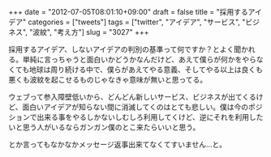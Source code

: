 +++
date = "2012-07-05T08:01:10+09:00"
draft = false
title = "採用するアイデア"
categories = ["tweets"]
tags = ["twitter", "アイデア", "サービス", "ビジネス", "波紋", "考え方"]
slug = "3027"
+++

採用するアイデア、しないアイデアの判別の基準って何ですか？とよく聞かれる。単純に言っちゃうと面白いかどうかなんだけど、あえて僕らが何かをやらなくても地球は周り続ける中で、僕らがあえてやる意義、そしてやる以上は良くも悪くも波紋を起こせるものじゃなきゃ意味が無いと思ってる。

ウェブって参入障壁低いから、どんどん新しいサービス、ビジネスが出てくるけど、面白いアイデアが知らない間に消滅してくのはとても悲しい。僕は今のポジションで出来る事をやるしかないしむしろ利用してくけど、逆にそれを利用したいと思う人がいるならガンガン僕のとこ来たらいいと思う。

とか言ってもなかなかメッセージ返事出来てなくてすいません…と。

